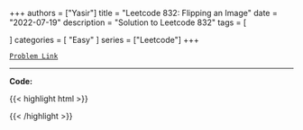 
+++
authors = ["Yasir"]
title = "Leetcode 832: Flipping an Image"
date = "2022-07-19"
description = "Solution to Leetcode 832"
tags = [
    
]
categories = [
    "Easy"
]
series = ["Leetcode"]
+++



[`Problem Link`](https://leetcode.com/problems/flipping-an-image/description/)

---

**Code:**

{{< highlight html >}}

{{< /highlight >}}

